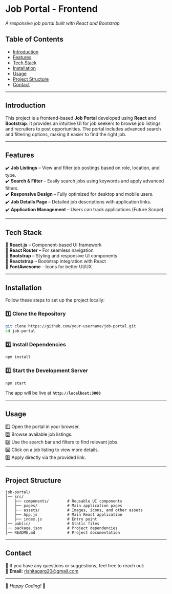 # **Job Portal - Frontend**  
*A responsive job portal built with React and Bootstrap*  

## **Table of Contents**  
- [Introduction](#introduction)  
- [Features](#features)  
- [Tech Stack](#tech-stack)  
- [Installation](#installation)  
- [Usage](#usage)  
- [Project Structure](#project-structure)  
- [Contact](#contact)  

---

## **Introduction**  
This project is a frontend-based **Job Portal** developed using **React** and **Bootstrap**. It provides an intuitive UI for job seekers to browse job listings and recruiters to post opportunities. The portal includes advanced search and filtering options, making it easier to find the right job.  

---

## **Features**  
✔️ **Job Listings** – View and filter job postings based on role, location, and type.  
✔️ **Search & Filter** – Easily search jobs using keywords and apply advanced filters.  
✔️ **Responsive Design** – Fully optimized for desktop and mobile users.  
✔️ **Job Details Page** – Detailed job descriptions with application links.  
✔️ **Application Management** – Users can track applications (Future Scope).  

---

## **Tech Stack**  
🔹 **React.js** – Component-based UI framework  
🔹 **React Router** – For seamless navigation  
🔹 **Bootstrap** – Styling and responsive UI components  
🔹 **Reactstrap** – Bootstrap integration with React  
🔹 **FontAwesome** – Icons for better UI/UX  

---

## **Installation**  
Follow these steps to set up the project locally:  

### **1️⃣ Clone the Repository**  
```sh
git clone https://github.com/your-username/job-portal.git
cd job-portal
```

### **2️⃣ Install Dependencies**  
```sh
npm install
```

### **3️⃣ Start the Development Server**  
```sh
npm start
```
The app will be live at **`http://localhost:3000`**  

---

## **Usage**  
1️⃣ Open the portal in your browser.  
2️⃣ Browse available job listings.  
3️⃣ Use the search bar and filters to find relevant jobs.  
4️⃣ Click on a job listing to view more details.  
5️⃣ Apply directly via the provided link.  

---

## **Project Structure**  
```
job-portal/
│── src/
│   ├── components/        # Reusable UI components
│   ├── pages/             # Main application pages
│   ├── assets/            # Images, icons, and other assets
│   ├── App.js             # Main React application
│   ├── index.js           # Entry point
│── public/                # Static files
│── package.json           # Project dependencies
│── README.md              # Project documentation
```

---



## **Contact**  
📩 If you have any questions or suggestions, feel free to reach out:  
🔗 **Email:** rishitagarg20@gmail.com  


---

🚀 *Happy Coding!* 🚀
